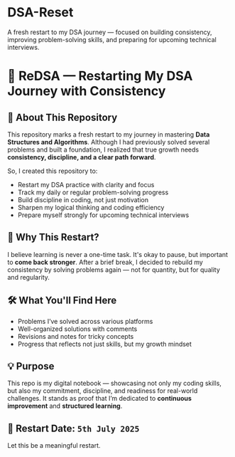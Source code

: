 # DSA-Reset
A fresh restart to my DSA journey — focused on building consistency, improving problem-solving skills, and preparing for upcoming technical interviews.


# 🔁 ReDSA — Restarting My DSA Journey with Consistency

## 📌 About This Repository

This repository marks a fresh restart to my journey in mastering **Data Structures and Algorithms**. Although I had previously solved several problems and built a foundation, I realized that true growth needs **consistency, discipline, and a clear path forward**.

So, I created this repository to:

- Restart my DSA practice with clarity and focus
- Track my daily or regular problem-solving progress
- Build discipline in coding, not just motivation
- Sharpen my logical thinking and coding efficiency
- Prepare myself strongly for upcoming technical interviews

## 💭 Why This Restart?

I believe learning is never a one-time task. It's okay to pause, but important to **come back stronger**. After a brief break, I decided to rebuild my consistency by solving problems again — not for quantity, but for quality and regularity.

## 🛠️ What You'll Find Here

- Problems I’ve solved across various platforms
- Well-organized solutions with comments
- Revisions and notes for tricky concepts
- Progress that reflects not just skills, but my growth mindset

## 💡 Purpose

This repo is my digital notebook — showcasing not only my coding skills, but also my commitment, discipline, and readiness for real-world challenges. It stands as proof that I’m dedicated to **continuous improvement** and **structured learning**.

## 📅 Restart Date: `5th July 2025`

Let this be a meaningful restart.
